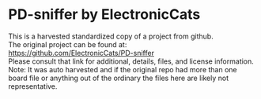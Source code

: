 
# PD-sniffer by ElectronicCats  
This is a harvested standardized copy of a project from github.  
The original project can be found at:  
https://github.com/ElectronicCats/PD-sniffer  
Please consult that link for additional, details, files, and license information.  
Note: It was auto harvested and if the original repo had more than one board file or anything out of the ordinary the files here are likely not representative.  
    